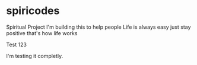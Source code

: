 # spiricodes
Spiritual Project
I'm building this to help people
Life is always easy just stay positive that's how life works

Test 123

I'm testing it completly.
